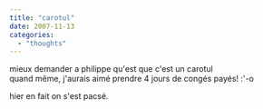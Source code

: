 ```yaml
---
title: "carotul"
date: 2007-11-13
categories: 
  - "thoughts"
---
```


mieux demander a philippe qu'est que c'est un carotul  
quand même, j'aurais aimé prendre 4 jours de congés payés! :'-o  
  
hier en fait on s'est pacsé.
